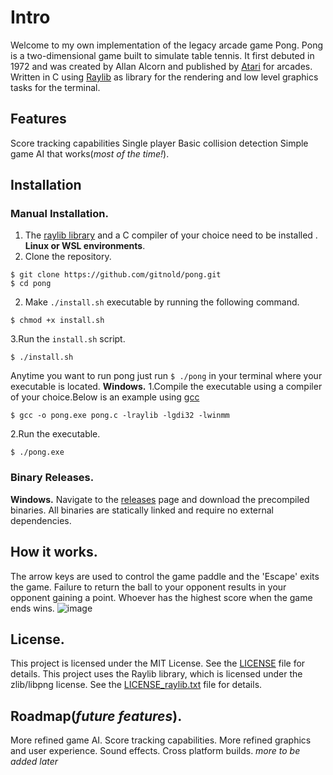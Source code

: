 # Intro
Welcome to my own implementation of the legacy arcade game Pong.
Pong is a two-dimensional game built to simulate table tennis. It first debuted in 1972
and was created by Allan Alcorn and published by [Atari](https://en.wikipedia.org/wiki/Atari,_Inc) for arcades.
Written in C using [Raylib](https://www.raylib.com/ "Raylib Official Website") as library for the rendering and low level graphics tasks for the terminal.
## Features
Score tracking capabilities
Single player
Basic collision detection
Simple game AI that works(*most of the time!*).
## Installation
### Manual Installation.
1. The [raylib library](https://github.com/raysan5/raylib?tab=readme-ov-file) and a C compiler of your choice need to be installed .
**Linux or WSL environments**.
1. Clone the repository.
```
$ git clone https://github.com/gitnold/pong.git
$ cd pong
```
2. Make `./install.sh` executable by running the following command.
```
$ chmod +x install.sh
```
3.Run the `install.sh` script.
```
$ ./install.sh
```
Anytime you want to run pong just run `$ ./pong` in your terminal where your executable is located.
**Windows.**
1.Compile the executable using a compiler of your choice.Below is an example using [gcc](https://gcc.gnu.org/install/download.html "Gcc installation page")
```
$ gcc -o pong.exe pong.c -lraylib -lgdi32 -lwinmm
```
2.Run the executable.
```
$ ./pong.exe
```
### Binary Releases.
**Windows.**
Navigate to the [releases](https://github.com/gitnold/pong/releases "Releases page") page and download the precompiled binaries. All binaries are statically linked and require no external dependencies.
## How it works.
The arrow keys are used to control the game paddle and the 'Escape' exits the game.
Failure to return the ball to your opponent results in your opponent gaining a point.
Whoever has the highest score when the game ends wins.
![image](https://github.com/user-attachments/assets/a1e6d349-c5ad-4fd9-9b45-e71a918a1a14)

## License.
This project is licensed under the MIT License. See the [LICENSE](LICENSE) file for details.
This project uses the Raylib library, which is licensed under the zlib/libpng license. See the [LICENSE_raylib.txt](https://github.com/raysan5/raylib/blob/master/LICENSE "Raylib License") file for details.
## Roadmap(*future features*).
More refined game AI.
Score tracking capabilities.
More refined  graphics and user experience.
Sound effects.
Cross platform builds.
*more to be added later*
